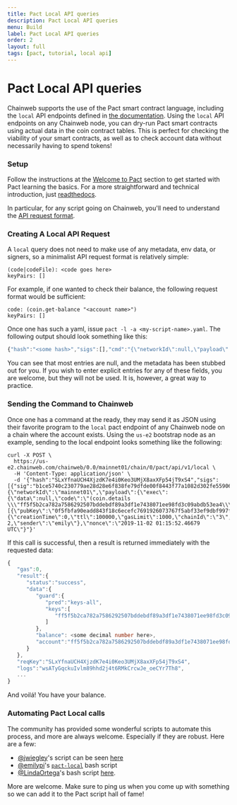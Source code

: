 ```yaml
---
title: Pact Local API queries
description: Pact Local API queries
menu: Build
label: Pact Local API queries
order: 2
layout: full
tags: [pact, tutorial, local api]
---
```


# Pact Local API queries

Chainweb supports the use of the Pact smart contract language, including the
`local` API endpoints defined in
[the documentation](https://pact-language.readthedocs.io/en/stable/pact-reference.html#rest-api).
Using the `local` API endpoints on any Chainweb node, you can dry-run Pact smart
contracts using actual data in the coin contract tables. This is perfect for
checking the viability of your smart contracts, as well as to check account data
without necessarily having to spend tokens!

### Setup

Follow the instructions at the [Welcome to Pact](/docs/pact/beginner) section to
get started with Pact learning the basics. For a more straightforward and
technical introduction, just
[readthedocs](https://pact-language.readthedocs.io).

In particular, for any script going on Chainweb, you'll need to understand the
[API request format](https://pact-language.readthedocs.io/en/stable/pact-reference.html#api-request-formatter).

### Creating A Local API Request

A `local` query does not need to make use of any metadata, env data, or signers,
so a minimalist API request format is relatively simple:

```pact title=" "
(code|codeFile): <code goes here>
keyPairs: []
```

For example, if one wanted to check their balance, the following request format
would be sufficient:

```pact title=" "
code: (coin.get-balance "<account name>")
keyPairs: []
```

Once one has such a yaml, issue `pact -l -a <my-script-name>.yaml`. The
following output should look something like this:

```typescript title=" "
{"hash":"<some hash>","sigs":[],"cmd":"{\"networkId\":null,\"payload\":{\"exec\":{\"data\":null,\"code\":\"(coin.get-balance \\\"<account-name>\\\")\"}},\"signers\":[],\"meta\":{\"creationTime\":0,\"ttl\":0,\"gasLimit\":0,\"chainId\":\"\",\"gasPrice\":0,\"sender\":\"\"},\"nonce\":\"2019-11-03 01:58:38.266437 UTC\"}"}
```

You can see that most entries are null, and the metadata has been stubbed out
for you. If you wish to enter explicit entries for any of these fields, you are
welcome, but they will not be used. It is, however, a great way to practice.

### Sending the Command to Chainweb

Once one has a command at the ready, they may send it as JSON using their
favorite program to the `local` pact endpoint of any Chainweb node on a chain
where the account exists. Using the `us-e2` bootstrap node as an example,
sending to the local endpoint looks something like the following:

```pact title=" "
curl -X POST \
  https://us-e2.chainweb.com/chainweb/0.0/mainnet01/chain/0/pact/api/v1/local \
  -H 'Content-Type: application/json' \
  -d '{"hash":"SLxYfnaUCH4XjzdK7e4i0Keo3UMjX8axXFp54jT9xS4","sigs":[{"sig":"b1ce5740c230779ae28d28e6f838fe79dfde00f8443f77a1082d302fe55906d56165ce096234ce870dff03e62ee741460230892b0aadf6ae5e29ae0d2984b80f"}],"cmd":"{\"networkId\":\"mainnet01\",\"payload\":{\"exec\":{\"data\":null,\"code\":\"(coin.details \\\"ff5f5b2ca782a7586292507bddebdf89a3df1e7438071ee98fd3c09abdb53ea4\\\")\"}},\"signers\":[{\"pubKey\":\"0f5fbfa90eadd843f18c6ecefc7691926073767f5abf33ef9dbf997fe544c775\"}],\"meta\":{\"creationTime\":0,\"ttl\":100000,\"gasLimit\":1000,\"chainId\":\"3\",\"gasPrice\":1.0e-2,\"sender\":\"emily\"},\"nonce\":\"2019-11-02 01:15:52.46679 UTC\"}"}'
```

If this call is successful, then a result is returned immediately with the
requested data:

```typescript title=" "
{
   "gas":0,
   "result":{
      "status":"success",
      "data":{
         "guard":{
            "pred":"keys-all",
            "keys":[
               "ff5f5b2ca782a7586292507bddebdf89a3df1e7438071ee98fd3c09abdb53ea"
            ]
         },
         "balance": <some decimal number here>,
         "account":"ff5f5b2ca782a7586292507bddebdf89a3df1e7438071ee98fd3c09abdb53ea4"
      }
   },
   "reqKey":"SLxYfnaUCH4XjzdK7e4i0Keo3UMjX8axXFp54jT9xS4",
   "logs":"wsATyGqckuIvlm89hhd2j4t6RMkCrcwJe_oeCYr7Th8",
   ...
}
```

And voilá! You have your balance.

### Automating Pact Local calls

The community has provided some wonderful scripts to automate this process, and
more are always welcome. Especially if they are robust. Here are a few:

- [@jwiegley](https://github.com/jwiegley)'s script can be seen
  [here](https://discordapp.com/channels/502858632178958377/638740469127446538/639926087090044960)
- [@emilypi](https://github.com/emilypi)'s
  [`pact-local`](https://gist.github.com/emilypi/2afe3a1e60fe182a925caee916db46ba)
  bash script
- [@LindaOrtega](https://github.com/LindaOrtega)'s bash script
  [here](https://discordapp.com/channels/502858632178958377/638740469127446538/639869533489725449).

More are welcome. Make sure to ping us when you come up with something so we can
add it to the Pact script hall of fame!
